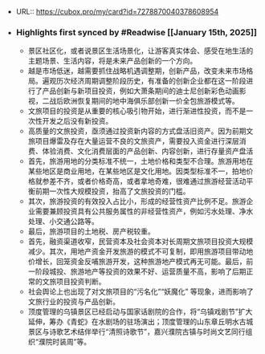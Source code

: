 - URL:: https://cubox.pro/my/card?id=7278870040378608954
- ### Highlights first synced by #Readwise [[January 15th, 2025]]
    - 景区社区化，或者说景区生活场景化，让游客真实体会、感受在地生活的主题场景、生活内容，将是未来产品创新的一个方向。
    - 越是市场低迷，越需要抓住战略机遇调整期，创新产品，改变未来市场格局。遍观历次经济周期调整阶段历史，有准备的创新企业都在这一阶段进行了产品创新与新项目投资，例如大萧条期间的迪士尼创新彩色动画影视，二战后欧洲恢复期间的地中海俱乐部创新一价全包旅游模式等。
    - 文旅项目的投资是从重要的核心吸引物开始，进行渐进性投资，而不是一次性开发之后没有新投资。
    - 高质量的文旅投资，亟须通过投资新内容的方式盘活旧资产。因为前期文旅项目爆雷及存在大量运营不良的文旅资产，需要投入资金进行深层消费、体验消费、文化消费层面的产品创新、内容创新，进行存量资产盘活
    - 首先，旅游用地的分类标准不统一，土地价格和类型不合理。旅游用地在某些地区是商业用地，在某些地区是文化用地。因类型标准不一，拍地价格就参差不齐，或者价格奇高，或者拿地奇难，很难通过旅游经营活动平衡前期一次性大规模投资，抬高了文旅投资的门槛。
    - 其次，旅游投资的有效投入占比小，形成的经营性资产比例不足。旅游企业需要兼顾投资具有公共服务属性的非经营性资产，例如污水处理、净水处理、小交通公路等。
    - 最后，旅游项目的土地税、房产税较重。
    - 首先，融资渠道收窄，民营资本及社会资本对长周期文旅项目投资大规模减少。其次，用地产资金开发旅游的模式不可复制，即用旅游项目带动地价增长，回笼资金反哺旅游开发，这种旅游地产模式再无可能。最后，前一阶段城投、旅游地产等投资的效果不好、运营质量不高，影响了后期正常的文旅项目投资判断。
    - 社会舆论上也出现了对文旅项目的“污名化”“妖魔化” 等现象，进而影响了文旅行业的投资与产品创新。
    - 顶度管理的乌镇景区已经启动与国家话剧院的合作，将“乌镇戏剧节”扩大延伸，筹办《青蛇》在水剧场的驻场演出；顶度管理的山东章丘明水古城景区与诗歌艺术结伴举行“清照诗歌节”，嘉兴濮院古镇与时尚文艺同行组织“濮院时装周”等。

